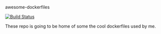 awesome-dockerfiles

[![Build Status](https://travis-ci.org/imumesh18/awesome-dockerfiles.svg?branch=master)](https://travis-ci.org/dungeonmaster18/awesome-dockerfiles)

These repo is going to be home of some the cool dockerfiles used by me.
